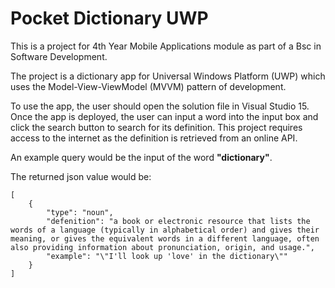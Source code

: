 # Pocket Dictionary UWP

This is a project for 4th Year Mobile Applications module as part of a Bsc in Software Development.

The project is a dictionary app for Universal Windows Platform (UWP) which uses the Model-View-ViewModel (MVVM) pattern of development.  

To use the app, the user should open the solution file in Visual Studio 15.  Once the app is deployed, the user can input a word into the input box and click the search button to search for its definition.  This project requires access to the internet as the definition is retrieved from an online API.  

An example query would be the input of the word **"dictionary"**.

The returned json value would be: 
```
[
    {
        "type": "noun",
        "defenition": "a book or electronic resource that lists the words of a language (typically in alphabetical order) and gives their meaning, or gives the equivalent words in a different language, often also providing information about pronunciation, origin, and usage.",
        "example": "\"I'll look up 'love' in the dictionary\""
    }
]
```
